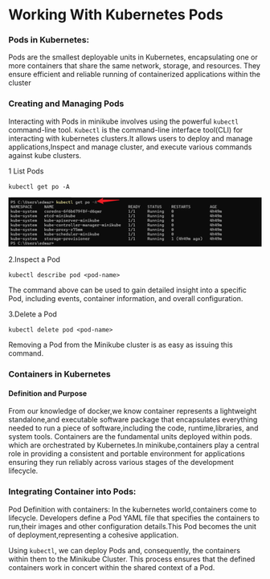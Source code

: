 # Working With Kubernetes Pods

### Pods in Kubernetes:

Pods are the smallest deployable units in Kubernetes, encapsulating one or more containers that share the same network, storage, and resources. They ensure efficient and reliable running of containerized applications within the cluster

### Creating and Managing Pods

Interacting with Pods in minikube involves using the powerful `kubectl` command-line tool. `Kubectl` is the command-line interface tool(CLI) for interacting with kubernetes clusters.It allows users to deploy and manage applications,Inspect and manage cluster, and execute various commands against kube clusters.

1 List Pods

    kubectl get po -A
![](./p1.png)

2.Inspect a Pod

    kubectl describe pod <pod-name>
The command above can be used to gain detailed insight into a specific Pod, including events, container information, and overall configuration.

3.Delete a Pod

    kubectl delete pod <pod-name>
Removing a Pod from the Minikube cluster is as easy as issuing this command.


### Containers in Kubernetes

#### Definition and Purpose

From our knowledge of docker,we know container represents a lightweight
standalone,and executable software package that encapsulates everything
needed to run a piece of software,including the code, runtime,libraries,
and system tools. Containers are the fundamental units deployed within pods.
which are orchestrated by Kubernetes.In minikube,containers play a central
role in providing a consistent and portable environment for applications
ensuring they run reliably across various stages of the development lifecycle.

### Integrating Container into Pods:

Pod Definition with containers: In the kubernetes world,containers come to lifecycle.
Developers define a Pod YAML file that specifies the containers to run,their images and 
other configuration details.This Pod becomes the unit of deployment,representing a cohesive
application.

Using `kubectl`, we can deploy Pods and, consequently, the containers within them
to the Minikube Cluster. This process ensures that the defined containers work in concert within
the shared context of a Pod.

